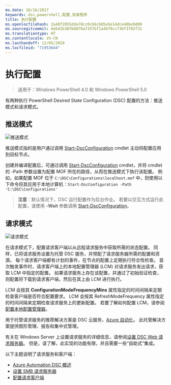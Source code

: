 ```yaml
---
ms.date: 10/16/2017
keywords: dsc,powershell,配置,安装程序
title: 执行配置
ms.openlocfilehash: 2a40f2055dda78cc0cb6cb05a5e14dce48be9d00
ms.sourcegitcommit: debd2b38fb8070a7357bf1a4bf9cc736f3702f31
ms.translationtype: HT
ms.contentlocale: zh-CN
ms.lasthandoff: 12/05/2019
ms.locfileid: "71953644"
---
```

# <a name="enacting-configurations"></a>执行配置

>适用于：Windows PowerShell 4.0 和 Windows PowerShell 5.0

有两种执行 PowerShell Desired State Configuration (DSC) 配置的方法：推送模式和请求模式。

## <a name="push-mode"></a>推送模式

![推送模式](../images/pushModel.png "推送模式的工作原理")

推送模式指的是用户通过调用 [Start-DscConfiguration](/powershell/module/psdesiredstateconfiguration/start-dscconfiguration) cmdlet 主动将配置应用到目标节点。

创建并编译配置后，可通过调用 [Start-DscConfiguration](/powershell/module/psdesiredstateconfiguration/start-dscconfiguration) cmdlet，并将 cmdlet 的 -Path 参数设置为配置 MOF 所在的路径，从而在推送模式下执行该配置。
例如，如果配置 MOF 位于 `C:\DSC\Configurations\localhost.mof` 中，则使用以下命令将其应用于本地计算机：`Start-DscConfiguration -Path 'C:\DSC\Configurations'`

> __注意__：默认情况下，DSC 运行配置作为后台作业。 若要以交互方式运行此配置，请使用 __-Wait__ 参数调用 [Start-DscConfiguration](/powershell/module/psdesiredstateconfiguration/start-dscconfiguration)。

## <a name="pull-mode"></a>请求模式

![请求模式](../images/pullModel.png "请求模式的工作原理")

在请求模式下，配置请求客户端以从远程请求服务中获取所需的状态配置。
同样，已将请求服务设置为托管 DSC 服务，并预配了请求服务器所需的配置和资源。
每个请求客户端都有计划的事件，在节点的配置上定期执行符合性检查。
首次触发事件时，请求客户端上的本地配置管理器 (LCM) 对请求服务发出请求，获取 LCM 中指定的配置。
如果请求服务上存在该配置，并通过了初始验证检查，则配置将下载到请求客户端，然后在其上由 LCM 进行执行。

LCM 会按其 **ConfigurationModeFrequencyMins** 属性指定的时间间隔来定期检查客户端是否符合配置要求。
LCM 会按其 RefreshModeFrequency  属性指定的时间间隔来定期检查请求服务上的更新配置。
若要了解如何配置 LCM，请参阅[配置本地配置管理器](../managing-nodes/metaConfig.md)。

用于托管请求服务的推荐解决方案是 DSC 云服务，[Azure 自动化](https://azure.microsoft.com/services/automation/)。
此托管解决方案提供图形管理、报告和集中式管理。

有关在 Windows Server 上设置请求服务的详细信息，请参阅[设置 DSC Web 请求服务器](pullServer.md)。
但是，请了解，此实现的功能有限，并且需要一些“自助式”集成。

以下主题说明了请求服务和客户端：

- [Azure Automation DSC 概述](https://docs.microsoft.com/azure/automation/automation-dsc-overview)
- [设置 SMB 请求服务器](pullServerSMB.md)
- [配置请求客户端](pullClientConfigID.md)

